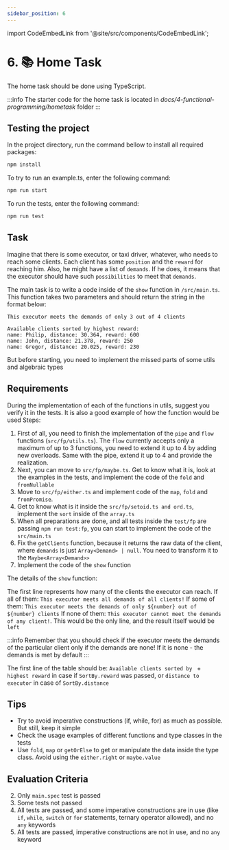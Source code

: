```yaml
---
sidebar_position: 6
---
```

import CodeEmbedLink from '@site/src/components/CodeEmbedLink';

# 6. 📚 Home Task

The home task should be done using TypeScript.

:::info
The starter code for the home task is located in _docs/4-functional-programming/hometask_ folder
:::

## Testing the project

In the project directory, run the command bellow to install all required packages:

```bash
npm install
```

To try to run an example.ts, enter the following command:

```bash
npm run start
```

To run the tests, enter the following command:

```bash
npm run test
```

## Task

Imagine that there is some executor, or taxi driver, whatever, who needs to reach some clients. Each client has some `position` and the `reward` for reaching him. Also, he might have a list of `demands`. If he does, it means that the executor should have such `possibilities` to meet that `demands`.

The main task is to write a code inside of the `show` function in `/src/main.ts`. This function takes two parameters and should return the string in the format below:

```
This executor meets the demands of only 3 out of 4 clients

Available clients sorted by highest reward:
name: Philip, distance: 30.364, reward: 600
name: John, distance: 21.378, reward: 250
name: Gregor, distance: 20.025, reward: 230
```

But before starting, you need to implement the missed parts of some utils and algebraic types

## Requirements

During the implementation of each of the functions in utils, suggest you verify it in the tests. It is also a good example of how the function would be used
Steps:

1. First of all, you need to finish the implementation of the `pipe` and `flow` functions (`src/fp/utils.ts`). The `flow` currently accepts only a maximum of up to 3 functions, you need to extend it up to 4 by adding new overloads. Same with the pipe, extend it up to 4 and provide the realization.
2. Next, you can move to `src/fp/maybe.ts`. Get to know what it is, look at the examples in the tests, and implement the code of the `fold` and `fromNullable`
3. Move to `src/fp/either.ts` and implement code of the `map`, `fold` and `fromPromise`.
4. Get to know what is it inside the `src/fp/setoid.ts and ord.ts`, implement the `sort` inside of the `array.ts`
5. When all preparations are done, and all tests inside the `test/fp` are passing `npm run test:fp`, you can start to implement the code of the `src/main.ts`
6. Fix the `getClients` function, because it returns the raw data of the client, where `demands` is just `Array<Demand> | null`. You need to transform it to the `Maybe<Array<Demand>>`
7. Implement the code of the `show` function

The details of the `show` function:

The first line represents how many of the clients the executor can reach.
If all of them: `This executor meets all demands of all clients!`
If some of them: `This executor meets the demands of only ${number} out of ${number} clients`
If none of them: `This executor cannot meet the demands of any client!`. This would be the only line, and the result itself would be `left`

:::info
Remember that you should check if the executor meets the demands of the particular client only if the demands are none! If it is none - the demands is met by default
:::

The first line of the table should be:
`Available clients sorted by ` + `highest reward` in case if `SortBy.reward` was passed, or `distance to executor` in case of `SortBy.distance`

## Tips

* Try to avoid imperative constructions (if, while, for) as much as possible. But still, keep it simple
* Check the usage examples of different functions and type classes in the tests
* Use `fold`, `map` or `getOrElse` to get or manipulate the data inside the type class. Avoid using the `either.right` or `maybe.value`

## Evaluation Criteria

2. Only `main.spec` test is passed
3. Some tests not passed
4. All tests are passed, and some imperative constructions are in use (like `if`, `while`, `switch` or `for` statements, ternary operator allowed), and no `any` keywords
5. All tests are passed, imperative constructions are not in use, and no `any` keyword

